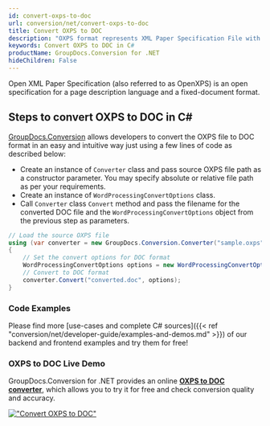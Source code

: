 ```yaml
---
id: convert-oxps-to-doc
url: conversion/net/convert-oxps-to-doc
title: Convert OXPS to DOC
description: "OXPS format represents XML Paper Specification File with .oxps extension. Learn how to convert OXPS to DOC file programmatically in C# language using GroupDocs.Conversion for .NET library."
keywords: Convert OXPS to DOC in C#
productName: GroupDocs.Conversion for .NET
hideChildren: False
---
```


Open XML Paper Specification (also referred to as OpenXPS) is an open specification for a page description language and a fixed-document format.

## Steps to convert OXPS to DOC in C#

[GroupDocs.Conversion](https://products.groupdocs.com/conversion/net) allows developers to convert the OXPS file to DOC format in an easy and intuitive way just using a few lines of code as described below:

* Create an instance of `Converter` class and pass source OXPS file path as a constructor parameter. You may specify absolute or relative file path as per your requirements. 
* Create an instance of `WordProcessingConvertOptions` class.
* Call `Converter` class `Convert` method and pass the filename for the converted DOC file and the `WordProcessingConvertOptions` object from the previous step as parameters.

```csharp
// Load the source OXPS file
using (var converter = new GroupDocs.Conversion.Converter("sample.oxps"))
{
    // Set the convert options for DOC format
    WordProcessingConvertOptions options = new WordProcessingConvertOptions();
    // Convert to DOC format
    converter.Convert("converted.doc", options);
}
```

### Code Examples

Please find more [use-cases and complete C# sources]({{< ref "conversion/net/developer-guide/examples-and-demos.md" >}}) of our backend and frontend examples and try them for free!

### OXPS to DOC Live Demo

GroupDocs.Conversion for .NET provides an online [**OXPS to DOC converter**](https://products.groupdocs.app/conversion/oxps-to-doc), which allows you to try it for free and check conversion quality and accuracy.

[!["Convert OXPS to DOC"](conversion/net/images/convert-oxps-to-doc.png)](https://products.groupdocs.app/conversion/oxps-to-doc)